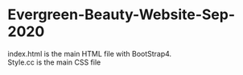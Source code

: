 # Evergreen-Beauty-Website-Sep-2020
index.html is the main HTML file with BootStrap4.  
Style.cc is the main CSS file 
